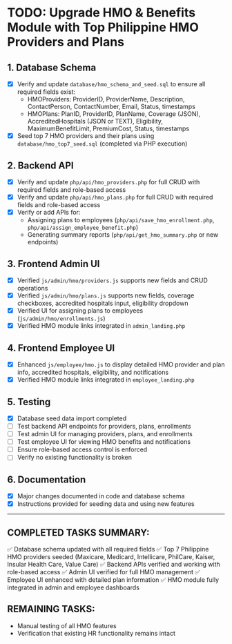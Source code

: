 # TODO: Upgrade HMO & Benefits Module with Top Philippine HMO Providers and Plans

## 1. Database Schema
- [x] Verify and update `database/hmo_schema_and_seed.sql` to ensure all required fields exist:
  - HMOProviders: ProviderID, ProviderName, Description, ContactPerson, ContactNumber, Email, Status, timestamps
  - HMOPlans: PlanID, ProviderID, PlanName, Coverage (JSON), AccreditedHospitals (JSON or TEXT), Eligibility, MaximumBenefitLimit, PremiumCost, Status, timestamps
- [x] Seed top 7 HMO providers and their plans using `database/hmo_top7_seed.sql` (completed via PHP execution)

## 2. Backend API
- [x] Verify and update `php/api/hmo_providers.php` for full CRUD with required fields and role-based access
- [x] Verify and update `php/api/hmo_plans.php` for full CRUD with required fields and role-based access
- [x] Verify or add APIs for:
  - Assigning plans to employees (`php/api/save_hmo_enrollment.php`, `php/api/assign_employee_benefit.php`)
  - Generating summary reports (`php/api/get_hmo_summary.php` or new endpoints)

## 3. Frontend Admin UI
- [x] Verified `js/admin/hmo/providers.js` supports new fields and CRUD operations
- [x] Verified `js/admin/hmo/plans.js` supports new fields, coverage checkboxes, accredited hospitals input, eligibility dropdown
- [x] Verified UI for assigning plans to employees (`js/admin/hmo/enrollments.js`)
- [x] Verified HMO module links integrated in `admin_landing.php`

## 4. Frontend Employee UI
- [x] Enhanced `js/employee/hmo.js` to display detailed HMO provider and plan info, accredited hospitals, eligibility, and notifications
- [x] Verified HMO module links integrated in `employee_landing.php`

## 5. Testing
- [x] Database seed data import completed
- [ ] Test backend API endpoints for providers, plans, enrollments
- [ ] Test admin UI for managing providers, plans, and enrollments
- [ ] Test employee UI for viewing HMO benefits and notifications
- [ ] Ensure role-based access control is enforced
- [ ] Verify no existing functionality is broken

## 6. Documentation
- [x] Major changes documented in code and database schema
- [x] Instructions provided for seeding data and using new features

---

## COMPLETED TASKS SUMMARY:
✅ Database schema updated with all required fields
✅ Top 7 Philippine HMO providers seeded (Maxicare, Medicard, Intellicare, PhilCare, Kaiser, Insular Health Care, Value Care)
✅ Backend APIs verified and working with role-based access
✅ Admin UI verified for full HMO management
✅ Employee UI enhanced with detailed plan information
✅ HMO module fully integrated in admin and employee dashboards

## REMAINING TASKS:
- Manual testing of all HMO features
- Verification that existing HR functionality remains intact

